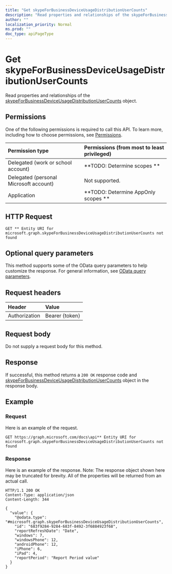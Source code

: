 ```yaml
---
title: "Get skypeForBusinessDeviceUsageDistributionUserCounts"
description: "Read properties and relationships of the skypeForBusinessDeviceUsageDistributionUserCounts object."
author: ""
localization_priority: Normal
ms.prod: ""
doc_type: apiPageType
---
```


# Get skypeForBusinessDeviceUsageDistributionUserCounts

Read properties and relationships of the [skypeForBusinessDeviceUsageDistributionUserCounts](../resources/skypeforbusinessdeviceusagedistributionusercounts.md) object.

## Permissions
One of the following permissions is required to call this API. To learn more, including how to choose permissions, see [Permissions](/concepts/permissions-reference.md).

|Permission type|Permissions (from most to least privileged)|
|:---|:---|
|Delegated (work or school account)|**TODO: Determine scopes **|
|Delegated (personal Microsoft account)|Not supported.|
|Application|**TODO: Determine AppOnly scopes **|

## HTTP Request
<!-- {
  "blockType": "ignored"
}
-->
``` http
GET ** Entity URI for microsoft.graph.skypeForBusinessDeviceUsageDistributionUserCounts not found
```

## Optional query parameters
This method supports some of the OData query parameters to help customize the response. For general information, see [OData query parameters](/graph/query-parameters).

## Request headers
|Header|Value|
|:---|:---|
|Authorization|Bearer {token}|

## Request body
Do not supply a request body for this method.

## Response
If successful, this method returns a `200 OK` response code and [skypeForBusinessDeviceUsageDistributionUserCounts](../resources/skypeforbusinessdeviceusagedistributionusercounts.md) object in the response body.

## Example

### Request
Here is an example of the request.
<!-- {
  "blockType": "request",
  "name": "get_skypeforbusinessdeviceusagedistributionusercounts"
}
-->
``` http
GET https://graph.microsoft.com/docs\api** Entity URI for microsoft.graph.skypeForBusinessDeviceUsageDistributionUserCounts not found
```

### Response
Here is an example of the response. Note: The response object shown here may be truncated for brevity. All of the properties will be returned from an actual call.
<!-- {
  "blockType": "response",
  "truncated": true,
  "@odata.type": "microsoft.graph.skypeForBusinessDeviceUsageDistributionUserCounts"
}
-->
``` http
HTTP/1.1 200 OK
Content-Type: application/json
Content-Length: 344

{
  "value": {
    "@odata.type": "#microsoft.graph.skypeForBusinessDeviceUsageDistributionUserCounts",
    "id": "683f9284-9284-683f-8492-3f6884923f68",
    "reportRefreshDate": "Date",
    "windows": 7,
    "windowsPhone": 12,
    "androidPhone": 12,
    "iPhone": 6,
    "iPad": 4,
    "reportPeriod": "Report Period value"
  }
}
```

